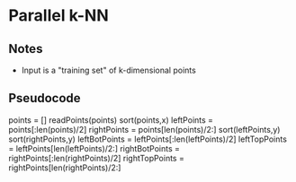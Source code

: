 # Parallel k-NN

## Notes
- Input is a "training set" of k-dimensional points

## Pseudocode
points = []
readPoints(points)
sort(points,x)
leftPoints = points[:len(points)/2]
rightPoints = points[len(points)/2:]
sort(leftPoints,y)
sort(rightPoints,y)
leftBotPoints = leftPoints[:len(leftPoints)/2]
leftTopPoints = leftPoints[len(leftPoints)/2:]
rightBotPoints = rightPoints[:len(rightPoints)/2]
rightTopPoints = rightPoints[len(rightPoints)/2:]
